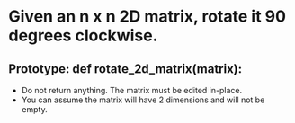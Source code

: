 # Given an n x n 2D matrix, rotate it 90 degrees clockwise.

## Prototype: def rotate_2d_matrix(matrix):
- Do not return anything. The matrix must be edited in-place.
- You can assume the matrix will have 2 dimensions and will not be empty.

